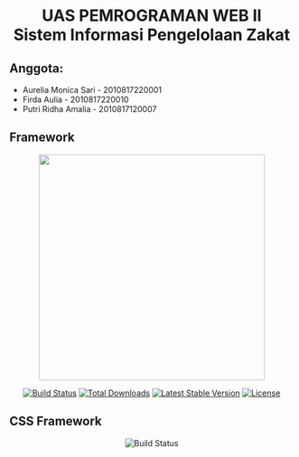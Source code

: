 <h1 align = "center">UAS PEMROGRAMAN WEB II <br> Sistem Informasi Pengelolaan Zakat</h1>

## Anggota:
- Aurelia Monica Sari - 2010817220001
- Firda Aulia - 2010817220010
- Putri Ridha Amalia - 2010817120007

## Framework

<p align="center"><a href="https://laravel.com" target="_blank"><img src="https://raw.githubusercontent.com/laravel/art/master/logo-lockup/5%20SVG/2%20CMYK/1%20Full%20Color/laravel-logolockup-cmyk-red.svg" width="400"></a></p>

<p align="center">
<a href="https://travis-ci.org/laravel/framework"><img src="https://travis-ci.org/laravel/framework.svg" alt="Build Status"></a>
<a href="https://packagist.org/packages/laravel/framework"><img src="https://img.shields.io/packagist/dt/laravel/framework" alt="Total Downloads"></a>
<a href="https://packagist.org/packages/laravel/framework"><img src="https://img.shields.io/packagist/v/laravel/framework" alt="Latest Stable Version"></a>
<a href="https://packagist.org/packages/laravel/framework"><img src="https://img.shields.io/packagist/l/laravel/framework" alt="License"></a>
</p>

## CSS Framework

<p align="center"><a herf="[https://getbootstrap.com](https://getbootstrap.com/docs/4.6/getting-started/introduction/)" target="_blank"><img src="https://getbootstrap.com/docs/5.2/assets/brand/bootstrap-logo-shadow.png" alt="Build Status"></a>
